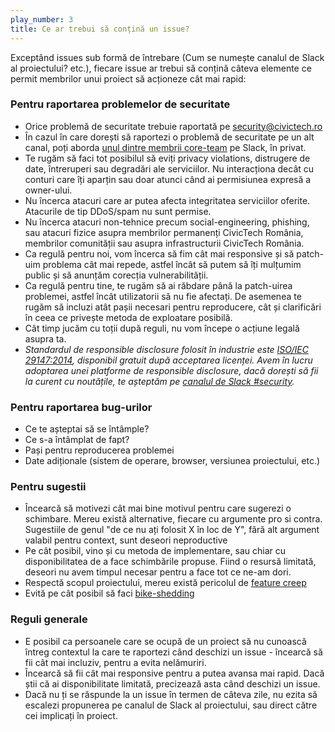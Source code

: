 ```yaml
---
play_number: 3
title: Ce ar trebui să conțină un issue?
---
```


Exceptând issues sub formă de întrebare (Cum se numește canalul de Slack al proiectului? etc.), fiecare issue ar trebui să conțină câteva elemente ce permit membrilor unui proiect să acționeze cât mai rapid:

### Pentru raportarea problemelor de securitate
- Orice problemă de securitate trebuie raportată pe [security@civictech.ro](mailto:security@civictech.ro)
- În cazul în care dorești să raportezi o problemă de securitate pe un alt canal, poți aborda [unul dintre membrii core-team](https://civictech.ro/cine-suntem) pe Slack, în privat. 
- Te rugăm să faci tot posibilul să eviți privacy violations, distrugere de date, întreruperi sau degradări ale serviciilor. Nu interacționa decât cu conturi care îți aparțin sau doar atunci când ai permisiunea expresă a owner-ului.
- Nu încerca atacuri care ar putea afecta integritatea serviciilor oferite. Atacurile de tip DDoS/spam nu sunt permise.
- Nu încerca atacuri non-tehnice precum social-engineering, phishing, sau atacuri fizice asupra membrilor permanenți CivicTech România, membrilor comunității sau asupra infrastructurii CivicTech România.
- Ca regulă pentru noi, vom încerca să fim cât mai responsive și să patch-uim problema cât mai repede, astfel încât să putem să îți mulțumim public și să anunțăm corecția vulnerabilității.
- Ca regulă pentru tine, te rugăm să ai răbdare până la patch-uirea problemei, astfel încât utilizatorii să nu fie afectați. De asemenea te rugăm să incluzi atât pașii necesari pentru reproducere, cât și clarificări în ceea ce privește metoda de exploatare posibilă. 
- Cât timp jucăm cu toții după reguli, nu vom începe o acțiune legală asupra ta. 
- *Standardul de responsible disclosure folosit în industrie este [ISO/IEC 29147:2014](http://standards.iso.org/ittf/PubliclyAvailableStandards/c045170_ISO_IEC_29147_2014.zip), disponibil gratuit după acceptarea licenței. Avem în lucru adoptarea unei platforme de responsible disclosure, dacă dorești să fii la curent cu noutățile, te așteptăm pe [canalul de Slack #security](https://civictechro.slack.com/messages/CAFSW6HU4).*

### Pentru raportarea bug-urilor
-  Ce te așteptai să se întâmple?
-  Ce s-a întâmplat de fapt?
-  Pași pentru reproducerea problemei
-  Date adiționale (sistem de operare, browser, versiunea proiectului, etc.)


### Pentru sugestii 
-  Încearcă să motivezi cât mai bine motivul pentru care sugerezi o schimbare. Mereu există alternative, fiecare cu argumente pro si contra. Sugestiile de genul "de ce nu ați folosit X în loc de Y", fără alt argument valabil pentru context, sunt deseori neproductive
-  Pe cât posibil, vino și cu metoda de implementare, sau chiar cu disponibilitatea de a face schimbările propuse. Fiind o resursă limitată, deseori nu avem timpul necesar pentru a face tot ce ne-am dori.
-  Respectă scopul proiectului, mereu există pericolul de [feature creep](https://en.wikipedia.org/wiki/Feature_creep)
-  Evită pe cât posibil să faci [bike-shedding](https://en.wikipedia.org/wiki/Law_of_triviality)

### Reguli generale
-  E posibil ca persoanele care se ocupă de un proiect să nu cunoască întreg contextul la care te raportezi când deschizi un issue - încearcă să fii cât mai incluziv, pentru a evita nelămuriri.
-  Încearcă să fii cât mai responsive pentru a putea avansa mai rapid. Dacă știi că ai disponibilitate limitată, precizează asta când deschizi un issue.
-  Dacă nu ți se răspunde la un issue în termen de câteva zile, nu ezita să escalezi propunerea pe canalul de Slack al proiectului, sau direct către cei implicați în proiect. 
